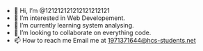 - 👋 Hi, I’m @121212121212121212121
- 👀 I’m interested in Web Developement.
- 🌱 I’m currently learning system analysing.
- 💞️ I’m looking to collaborate on everything code.
- 📫 How to reach me Email me at 1971371644@hcs-students.net
<!---
121212121212121212121/121212121212121212121 is a ✨ special ✨ repository because its `README.md` (this file) appears on your GitHub profile.
You can click the Preview link to take a look at your changes.
--->
